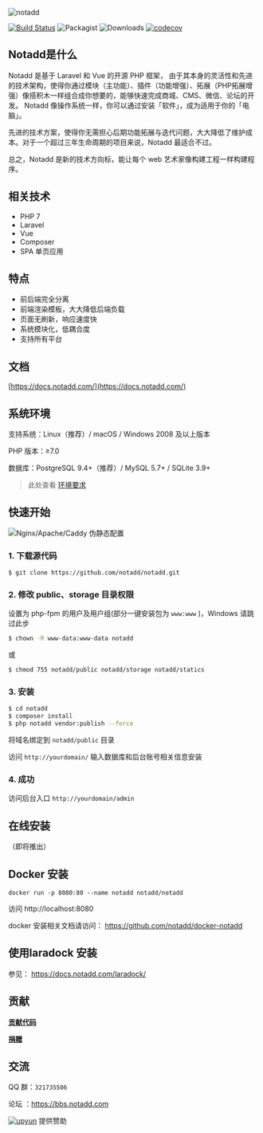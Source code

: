 ![notadd](https://www.notadd.com/src/notadd_logo.svg)

[![Build Status](https://travis-ci.org/notadd/notadd.svg?branch=master)](https://travis-ci.org/notadd/notadd)
![Packagist](https://img.shields.io/packagist/v/notadd/notadd.svg)
![Downloads](https://img.shields.io/packagist/dt/notadd/framework.svg)
[![codecov](https://codecov.io/gh/notadd/notadd/branch/master/graph/badge.svg)](https://codecov.io/gh/notadd/notadd)


## Notadd是什么

Notadd 是基于 Laravel 和 Vue 的开源 PHP 框架， 由于其本身的灵活性和先进的技术架构，使得你通过模块（主功能）、插件（功能增强）、拓展（PHP拓展增强）像搭积木一样组合成你想要的，能够快速完成商城、CMS、微信、论坛的开发。 Notadd 像操作系统一样，你可以通过安装「软件」，成为适用于你的「电脑」。

先进的技术方案，使得你无需担心后期功能拓展与迭代问题，大大降低了维护成本。对于一个超过三年生命周期的项目来说，Notadd 最适合不过。

总之，Notadd 是新的技术方向标，能让每个 web 艺术家像构建工程一样构建程序。

## 相关技术

- PHP 7
- Laravel
- Vue
- Composer
- SPA 单页应用

## 特点

- 前后端完全分离
- 前端渲染模板，大大降低后端负载
- 页面无刷新，响应速度快
- 系统模块化，低耦合度
- 支持所有平台

## 文档

[https://docs.notadd.com/](https://docs.notadd.com/)

## 系统环境

支持系统：Linux（推荐）/ macOS / Windows 2008 及以上版本

PHP 版本：≥7.0

数据库：PostgreSQL 9.4+（推荐）/ MySQL 5.7+ / SQLite 3.9+

> 此处查看 [环境要求](hhttps://docs.notadd.com/gettingtarted/#环境要求)

## 快速开始

![Nginx/Apache/Caddy 伪静态配置](https://docs.notadd.com/gettingstarted/#nginx-apache-caddy)

### 1. 下载源代码

```bash
$ git clone https://github.com/notadd/notadd.git
```

### 2. 修改 public、storage 目录权限

设置为 php-fpm 的用户及用户组(部分一键安装包为 `www:www` )，Windows 请跳过此步

```bash
$ chown -R www-data:www-data notadd
```

或

```bash
$ chmod 755 notadd/public notadd/storage notadd/statics
```

### 3. 安装

```bash
$ cd notadd
$ composer install
$ php notadd vendor:publish --force
```

将域名绑定到 `notadd/public` 目录

访问 `http://yourdomain/`  输入数据库和后台账号相关信息安装

### 4. 成功

访问后台入口 `http://yourdomain/admin`

## 在线安装

（即将推出）

## Docker 安装

```
docker run -p 8080:80 --name notadd notadd/notadd
```

访问 http://localhost:8080

docker 安装相关文档请访问： https://github.com/notadd/docker-notadd

## 使用laradock 安装
参见： https://docs.notadd.com/laradock/

## 贡献

**[贡献代码](https://docs.notadd.com/introductions/#贡献)**

**[捐赠](https://git.oschina.net/notadd/notadd?donate=true)**

## 交流

QQ 群：`321735506`

论坛 ：https://bbs.notadd.com


[![upyun](https://www.notadd.com/src/upyun.svg "又拍云")](https://console.upyun.com/register/?invite=r17EYO3BW) 提供赞助
